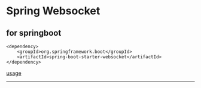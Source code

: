 # Spring Websocket
## for springboot
```
<dependency>
    <groupId>org.springframework.boot</groupId>
    <artifactId>spring-boot-starter-websocket</artifactId>
</dependency>
```
[usage](springbootwebsocket.md)

---
